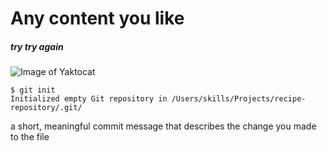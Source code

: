 # Any content you like
#####  try try again



![Image of Yaktocat](https://octodex.github.com/images/yaktocat.png)


```
$ git init
Initialized empty Git repository in /Users/skills/Projects/recipe-repository/.git/
```


a short, meaningful commit message that describes the change you made to the file
